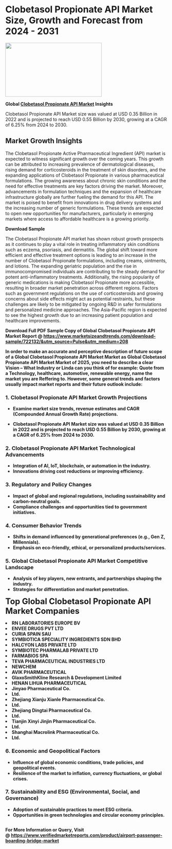 <H1>Clobetasol Propionate API Market Size, Growth and Forecast from 2024 - 2031</H1><img class="aligncenter size-medium wp-image-584254" src="https://thirdeyenews.in/wp-content/uploads/2024/09/Global-Market-Research-300x168.jpeg" alt="" width="300" height="168" /><p><strong>Global&nbsp;<a href="https://www.marketsizeandtrends.com/download-sample/722132/&amp;utm_source=Pulse&amp;utm_medium=208">Clobetasol Propionate API Market</a> Insights</strong></p><p>Clobetasol Propionate API Market size was valued at USD 0.35 Billion in 2022 and is projected to reach USD 0.55 Billion by 2030, growing at a CAGR of 6.25% from 2024 to 2030.</p><p><h2>Market Growth Insights</h2> <p>The Clobetasol Propionate Active Pharmaceutical Ingredient (API) market is expected to witness significant growth over the coming years. This growth can be attributed to increasing prevalence of dermatological diseases, rising demand for corticosteroids in the treatment of skin disorders, and the expanding applications of Clobetasol Propionate in various pharmaceutical formulations. The growing awareness about chronic skin conditions and the need for effective treatments are key factors driving the market. Moreover, advancements in formulation techniques and the expansion of healthcare infrastructure globally are further fueling the demand for this API. The market is poised to benefit from innovations in drug delivery systems and the increasing number of generic formulations. These trends are expected to open new opportunities for manufacturers, particularly in emerging markets where access to affordable healthcare is a growing priority.</p> <p><strong>Download Sample</strong></p> <p>The Clobetasol Propionate API market has shown robust growth prospects as it continues to play a vital role in treating inflammatory skin conditions such as eczema, psoriasis, and dermatitis. The global shift toward more efficient and effective treatment options is leading to an increase in the number of Clobetasol Propionate formulations, including creams, ointments, and lotions. The expanding geriatric population and the rise in immunocompromised individuals are contributing to the steady demand for potent anti-inflammatory treatments. Additionally, the rising popularity of generic medications is making Clobetasol Propionate more accessible, resulting in broader market penetration across different regions. Factors such as government regulations on the use of corticosteroids and growing concerns about side effects might act as potential restraints, but these challenges are likely to be mitigated by ongoing R&D in safer formulations and personalized medicine approaches. The Asia-Pacific region is expected to see the highest growth due to an increasing patient population and healthcare improvements.</p> <p><strong></p><p><span class=""><strong>Download Full PDF Sample Copy of Global Clobetasol Propionate API Market Report</strong> @ <a href="https://www.marketsizeandtrends.com/download-sample/722132/&amp;utm_source=Pulse&amp;utm_medium=208" target="_blank">https://www.marketsizeandtrends.com/download-sample/722132/&amp;utm_source=Pulse&amp;utm_medium=208</a></span></p><p>In order to make an accurate and perceptive description of future scope of a Global&nbsp;Clobetasol Propionate API Market Market as Global&nbsp;Clobetasol Propionate API Market Market of 2025, you need to describe a clear Vision &ndash; What Industry or Linda can you think of for example: Quote from a Technology, healthcare, automotive, renewable energy, name the market you are Reffering to. However, some general trends and factors usually impact market reports and their future outlook include:</p><h3>1.&nbsp;<strong>Clobetasol Propionate API Market Growth Projections</strong></h3><ul><li>Examine market size trends, revenue estimates and CAGR (Compounded Annual Growth Rate) projections.</li><li><p>Clobetasol Propionate API Market size was valued at USD 0.35 Billion in 2022 and is projected to reach USD 0.55 Billion by 2030, growing at a CAGR of 6.25% from 2024 to 2030.</p></li></ul><h3>2.&nbsp;<strong>Clobetasol Propionate API Market Technological Advancements</strong></h3><ul><li>Integration of AI, IoT, blockchain, or automation in the industry.</li><li>Innovations driving cost reductions or improving efficiency.</li></ul><h3>3.&nbsp;<strong>Regulatory and Policy Changes</strong></h3><ul><li>Impact of global and regional regulations, including sustainability and carbon-neutral goals.</li><li>Compliance challenges and opportunities tied to government initiatives.</li></ul><h3>4.&nbsp;<strong>Consumer Behavior Trends</strong></h3><ul><li>Shifts in demand influenced by generational preferences (e.g., Gen Z, Millennials).</li><li>Emphasis on eco-friendly, ethical, or personalized products/services.</li></ul><h3>5.&nbsp;<strong>Global Clobetasol Propionate API Market Competitive Landscape</strong></h3><ul><li>Analysis of key players, new entrants, and partnerships shaping the industry.</li><li>Strategies for differentiation and market penetration.</li></ul><p data-pm-slice="1 1 []"><span style="color: inherit; font-family: inherit; font-size: 25px;">Top Global Clobetasol Propionate API Market Companies</span></p><div class="" data-test-id=""><p><li>RN LABORATORIES EUROPE BV</li><li> ENVEE DRUGS PVT LTD</li><li> CURIA SPAIN SAU</li><li> SYMBIOTICA SPECIALITY INGREDIENTS SDN BHD</li><li> HALCYON LABS PRIVATE LTD</li><li> SYMBIOTEC PHARMALAB PRIVATE LTD</li><li> FARMABIOS SPA</li><li> TEVA PHARMACEUTICAL INDUSTRIES LTD</li><li> NEWCHEM</li><li> AVIK PHARMACEUTICAL</li><li> GlaxoSmithKline Research & Development Limited</li><li> HENAN LIHUA PHARMACEUTICAL</li><li> Jinyao Pharmaceutical Co.</li><li> Ltd.</li><li> Zhejiang Xianju Xianle Pharmaceutical Co.</li><li> Ltd.</li><li> Zhejiang Dingtai Pharmaceutical Co.</li><li> Ltd.</li><li> Tianjin Xinyi Jinjin Pharmaceutical Co.</li><li> Ltd.</li><li> Shanghai Macrolink Pharmaceutical Co.</li><li> Ltd.</li></p></div><h3>6.&nbsp;<strong>Economic and Geopolitical Factors</strong></h3><ul><li>Influence of global economic conditions, trade policies, and geopolitical events.</li><li>Resilience of the market to inflation, currency fluctuations, or global crises.</li></ul><h3>7.&nbsp;<strong>Sustainability and ESG (Environmental, Social, and Governance)</strong></h3><ul><li>Adoption of sustainable practices to meet ESG criteria.</li><li>Opportunities in green technologies and circular economy principles.</li></ul><h2><strong style="font-size: 14px;">For More Information or Query, Visit @&nbsp;</strong><a style="background-color: #ffffff; font-size: 14px;" href="https://www.marketsizeandtrends.com/report/clobetasol-propionate-api-market/" target="_blank">https://www.verifiedmarketreports.com/product/airport-passenger-boarding-bridge-market</a></h2>
